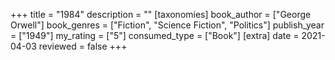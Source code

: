 +++
title = "1984"
description = ""
[taxonomies]
book_author = ["George Orwell"] 
book_genres = ["Fiction", "Science Fiction", "Politics"]
publish_year = ["1949"]
my_rating = ["5"]
consumed_type = ["Book"]
[extra]
date = 2021-04-03
reviewed = false
+++

